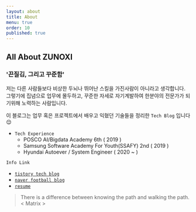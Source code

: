 ```yaml
---
layout: about
title: About
menu: true
order: 10
published: true
---
```


## All About ZUNOXI

### '끈질김, 그리고 꾸준함' 

저는 다른 사람들보다 비상한 두뇌나 뛰어난 스킬을 가진사람이 아니라고 생각합니다. 그렇기에 집념으로 업무에 몰두하고, 꾸준한 자세로 자기계발하여 한분야의 전문가가 되기위해 노력하는 사람입니다. 

이 블로그는 업무 혹은 프로젝트에서 배우고 익혔던 기술들을 정리한 `Tech Blog` 입니다 😌


- `Tech Experience`
    - POSCO AI/Bigdata Academy 6th ( 2019 )
	- Samsung Software Academy For Youth(SSAFY) 2nd ( 2019 )
    - Hyundai Autoever / System Engineer ( 2020 ~ )
    
`Info Link`
- [`tistory tech blog`](https://zunoxi.tistory.com/)
- [`naver football blog`](https://blog.naver.com/cross9308)
- [`resume`](http://zunoxi.ddns.net/main.html)

>There is a difference between knowing the path and walking the path. 
< Matrix >
